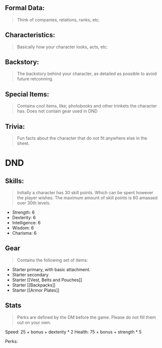 ## Formal Data:
> Think of companies, relations, ranks, etc.

## Characteristics:
> Basically how your character looks, acts, etc.

## Backstory:
> The backstory behind your character, as detailed as possible to avoid future retconning.

## Special Items:
> Contains cool items, like; photobooks and other trinkets the character has.
> Does not contain gear used in DND

## Trivia:
> Fun facts about the character that do not fit anywhere else in the sheet.


# DND
## Skills:
> Initially a character has 30 skill points. Which can be spent however the player wishes.
> The maximum amount of skill points is 60 amassed over 30th levels.

- Strength: 6
- Dexterity: 6
- Intelligence: 6
- Wisdom: 6
- Charisma: 6

## Gear
> Contains the following set of items:

- Starter primary, with basic attachment.
- Starter secondary
- Starter [[Vest, Belts and Pouches]]
- Starter [[Backpacks]]
- Starter [[Armor Plates]]

## Stats
> Perks are defined by the DM before the game. Please do not fill them out on your own.

Speed: 25 + bonus + dexterity * 2
Health: 75 + bonus + strength * 5

Perks: